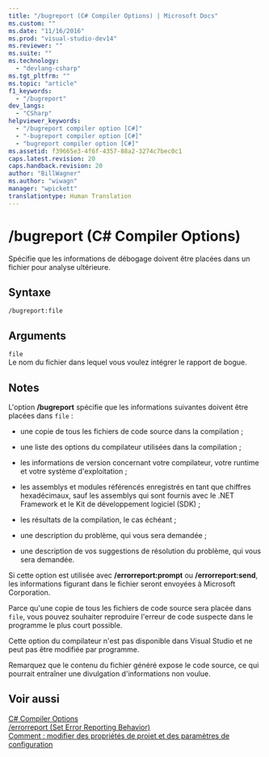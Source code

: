 ```yaml
---
title: "/bugreport (C# Compiler Options) | Microsoft Docs"
ms.custom: ""
ms.date: "11/16/2016"
ms.prod: "visual-studio-dev14"
ms.reviewer: ""
ms.suite: ""
ms.technology: 
  - "devlang-csharp"
ms.tgt_pltfrm: ""
ms.topic: "article"
f1_keywords: 
  - "/bugreport"
dev_langs: 
  - "CSharp"
helpviewer_keywords: 
  - "/bugreport compiler option [C#]"
  - "-bugreport compiler option [C#]"
  - "bugreport compiler option [C#]"
ms.assetid: f39665e3-4f6f-4357-88a2-3274c7bec0c1
caps.latest.revision: 20
caps.handback.revision: 20
author: "BillWagner"
ms.author: "wiwagn"
manager: "wpickett"
translationtype: Human Translation
---
```

# /bugreport (C# Compiler Options)
Spécifie que les informations de débogage doivent être placées dans un fichier pour analyse ultérieure.  
  
## Syntaxe  
  
```  
/bugreport:file  
```  
  
## Arguments  
 `file`  
 Le nom du fichier dans lequel vous voulez intégrer le rapport de bogue.  
  
## Notes  
 L'option **\/bugreport** spécifie que les informations suivantes doivent être placées dans `file` :  
  
-   une copie de tous les fichiers de code source dans la compilation ;  
  
-   une liste des options du compilateur utilisées dans la compilation ;  
  
-   les informations de version concernant votre compilateur, votre runtime et votre système d'exploitation ;  
  
-   les assemblys et modules référencés enregistrés en tant que chiffres hexadécimaux, sauf les assemblys qui sont fournis avec le .NET Framework et le Kit de développement logiciel \(SDK\) ;  
  
-   les résultats de la compilation, le cas échéant ;  
  
-   une description du problème, qui vous sera demandée ;  
  
-   une description de vos suggestions de résolution du problème, qui vous sera demandée.  
  
 Si cette option est utilisée avec **\/errorreport:prompt** ou **\/errorreport:send**, les informations figurant dans le fichier seront envoyées à Microsoft Corporation.  
  
 Parce qu'une copie de tous les fichiers de code source sera placée dans `file`, vous pouvez souhaiter reproduire l'erreur de code suspecte dans le programme le plus court possible.  
  
 Cette option du compilateur n'est pas disponible dans Visual Studio et ne peut pas être modifiée par programme.  
  
 Remarquez que le contenu du fichier généré expose le code source, ce qui pourrait entraîner une divulgation d'informations non voulue.  
  
## Voir aussi  
 [C\# Compiler Options](../../../csharp/language-reference/compiler-options/index.md)   
 [\/errorreport \(Set Error Reporting Behavior\)](../../../csharp/language-reference/compiler-options/errorreport-compiler-option.md)   
 [Comment : modifier des propriétés de projet et des paramètres de configuration](http://msdn.microsoft.com/fr-fr/e7184bc5-2f2b-4b4f-aa9a-3ecfcbc48b67)